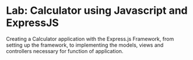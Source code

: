 # Lab: Calculator using Javascript and ExpressJS

Creating a Calculator application with the Express.js Framework, from setting up the framework, to implementing the models, views and controllers necessary for function of application.
